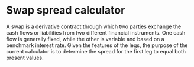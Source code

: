 # Swap spread calculator

A swap is a derivative contract through which two parties exchange the cash flows or liabilities from two different financial instruments. One cash flow is generally fixed, while the other is variable and based on a benchmark interest rate. Given the features of the legs, the purpose of the current calculator is to determine the spread for the first leg to equal both present values.
